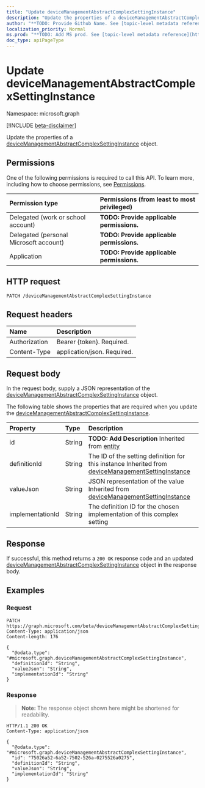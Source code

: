 ```yaml
---
title: "Update deviceManagementAbstractComplexSettingInstance"
description: "Update the properties of a deviceManagementAbstractComplexSettingInstance object."
author: "**TODO: Provide Github Name. See [topic-level metadata reference](https://msgo.azurewebsites.net/add/document/guidelines/metadata.html#topic-level-metadata)**"
localization_priority: Normal
ms.prod: "**TODO: Add MS prod. See [topic-level metadata reference](https://msgo.azurewebsites.net/add/document/guidelines/metadata.html#topic-level-metadata)**"
doc_type: apiPageType
---
```


# Update deviceManagementAbstractComplexSettingInstance
Namespace: microsoft.graph

[!INCLUDE [beta-disclaimer](../../includes/beta-disclaimer.md)]

Update the properties of a [deviceManagementAbstractComplexSettingInstance](../resources/devicemanagementabstractcomplexsettinginstance.md) object.

## Permissions
One of the following permissions is required to call this API. To learn more, including how to choose permissions, see [Permissions](/graph/permissions-reference).

|Permission type|Permissions (from least to most privileged)|
|:---|:---|
|Delegated (work or school account)|**TODO: Provide applicable permissions.**|
|Delegated (personal Microsoft account)|**TODO: Provide applicable permissions.**|
|Application|**TODO: Provide applicable permissions.**|

## HTTP request

<!-- {
  "blockType": "ignored"
}
-->
``` http
PATCH /deviceManagementAbstractComplexSettingInstance
```

## Request headers
|Name|Description|
|:---|:---|
|Authorization|Bearer {token}. Required.|
|Content-Type|application/json. Required.|

## Request body
In the request body, supply a JSON representation of the [deviceManagementAbstractComplexSettingInstance](../resources/devicemanagementabstractcomplexsettinginstance.md) object.

The following table shows the properties that are required when you update the [deviceManagementAbstractComplexSettingInstance](../resources/devicemanagementabstractcomplexsettinginstance.md).

|Property|Type|Description|
|:---|:---|:---|
|id|String|**TODO: Add Description** Inherited from [entity](../resources/entity.md)|
|definitionId|String|The ID of the setting definition for this instance Inherited from [deviceManagementSettingInstance](../resources/devicemanagementsettinginstance.md)|
|valueJson|String|JSON representation of the value Inherited from [deviceManagementSettingInstance](../resources/devicemanagementsettinginstance.md)|
|implementationId|String|The definition ID for the chosen implementation of this complex setting|



## Response

If successful, this method returns a `200 OK` response code and an updated [deviceManagementAbstractComplexSettingInstance](../resources/devicemanagementabstractcomplexsettinginstance.md) object in the response body.

## Examples

### Request
<!-- {
  "blockType": "request",
  "name": "update_devicemanagementabstractcomplexsettinginstance"
}
-->
``` http
PATCH https://graph.microsoft.com/beta/deviceManagementAbstractComplexSettingInstance
Content-Type: application/json
Content-length: 176

{
  "@odata.type": "#microsoft.graph.deviceManagementAbstractComplexSettingInstance",
  "definitionId": "String",
  "valueJson": "String",
  "implementationId": "String"
}
```


### Response
>**Note:** The response object shown here might be shortened for readability.
<!-- {
  "blockType": "response",
  "truncated": true
}
-->
``` http
HTTP/1.1 200 OK
Content-Type: application/json

{
  "@odata.type": "#microsoft.graph.deviceManagementAbstractComplexSettingInstance",
  "id": "75026a52-6a52-7502-526a-0275526a0275",
  "definitionId": "String",
  "valueJson": "String",
  "implementationId": "String"
}
```

